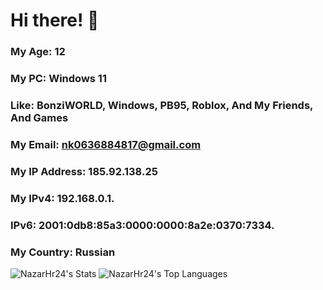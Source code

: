 # Hi there! 👋

### My Age: 12
### My PC: Windows 11
### Like: BonziWORLD, Windows, PB95, Roblox, And My Friends, And Games
### My Email: nk0636884817@gmail.com
### My IP Address: 185.92.138.25
### My IPv4: 192.168.0.1.
### IPv6: 2001:0db8:85a3:0000:0000:8a2e:0370:7334.
### My Country: Russian

![NazarHr24's Stats](https://github-readme-stats.vercel.app/api?username=NazarHr24&theme=vue-dark&show_icons=true&hide_border=true&count_private=true) ![NazarHr24's Top Languages](https://github-readme-stats.vercel.app/api/top-langs/?username=NazarHr24&theme=vue-dark&show_icons=true&hide_border=true&layout=compact)
